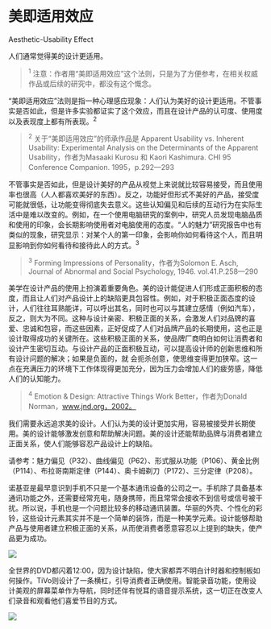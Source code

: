 # 美即适用效应
Aesthetic-Usability Effect

人们通常觉得美的设计更适用。
> <sup>1</sup> 注意：作者用“美即适用效应”这个法则，只是为了方便参考，在相关权威作品或后续的研究中，都没有这个慨念。

“美即适用效应”法则是指一种心理感应现象：人们认为美好的设计更适用。不管事实是否如此，但是许多实验都证实了这个效应，而且在设计产品的认可度、使用度以及表现度上都有所表现。<sup>2</sup>

> <sup>2</sup> 关于“美即适用效应”的师承作品是 Apparent Usability vs. Inherent Usability: Experimental Analysis on the Determinants of the Apparent Usability，作者为Masaaki Kurosu 和 Kaori Kashimura. CHI 95 Conference Companion. 1995，p.292—293

不管事实是否如此，但是设计美好的产品从视觉上来说就比较容易接受，而且使用率也很高（人人都喜欢美好的东西）。反之，功能好但形式不美好的产品，接受度可能就很低，让功能变得彻底失去意义。这些认知偏见和后续的互动行为在实际生活中是难以改变的。例如，在一个使用电脑研究的案例中，研究人员发现电脑品质和使用的印象，会长期影响使用者对电脑使用的态度。“人的魅力”研究报告中也有类似的现象，研究显示：对某个人的第一印象，会影响你如何看待这个人，而且明显影响到你如何看待和接待此人的方式。<sup>3</sup>

> <sup>3</sup> Forming Impressions of Personality，作者为Solomon E. Asch, Journal of Abnormal and Social Psychology, 1946. vol.41.P.258—290

美学在设计产品的使用上扮演着重要角色。美的设计能促进人们形成正面积极的态度，而且让人们对产品设计上的缺陷更具包容性。例如，对于积极正面态度的设计，人们往往耳熟能详，可以呼出其名，同时也可以与其建立感情（例如汽车），反之，则大为不同。这种与设计亲密、积极正面的关系，会激发人们对品牌的喜爱、忠诚和包容，而这些因素，正好促成了人们对品牌产品的长期使用，这也正是设计取得成功的关键所在。这些积极正面的关系，使品牌厂商明白如何让消费者和设计产生密切互动。与设计产品的正面积极互动，可以提高设计师的创新思维和所有设计问题的解决；如果是负面的，就
会扼杀创意，使思维变得更加狭窄。这一点在充满压力的环境下工作体现得更加充分，因为压力会增加人们的疲劳感，降低人们的认知能力。

> <sup>4</sup> Emotion & Design: Attractive Things Work Better，作者为Donald Norman，www.jnd.org，2002。

我们需要永远追求美的设计。人们认为美的设计更加实用，容易被接受并长期使用。美的设计能够激发创意和帮助解决问题。美的设计还能帮助品牌与消费者建立正面关系，使人们能够容忍产品设计上的缺陷。

请参考：魅力偏见（P32）、曲线偏见（P62）、形式服从功能（P106）、黄金比例（P114）、布拉哥南斯定律（P144）、奥卡姆剃刀（P172）、三分定律（P208）。

诺基亚是最早意识到手机不只是一个基本通讯设备的公司之一。手机除了具备基本通讯功能之外，还需要经常充电，随身携带，而且常常会接收不到信号或信号被干扰。所以说，手机也是一个问题比较多的移动通讯装置。华丽的外壳、个性化的彩铃，这些设计元素其实并不是一个简单的装饰，而是一种美学元素。设计能够帮助产品与使用者建立积极正面的关系，从而使消费者愿意容忍以上提到的缺失，使产品更为成功。

![](/SCR-20240523-brzi.png)

全世界的DVD都闪着12:00，因为设计缺陷，使大家都弄不明白计时器和控制板如何操作。TiVo则设计了一条横杠，引导消费者正确使用。智能录音功能，使用设计美观的屏幕菜单作为导航，同时还伴有悦耳的语音提示系统，这一切正在改变人们录音和观看他们喜爱节目的方式。

![](/SCR-20240523-bsck.png)
